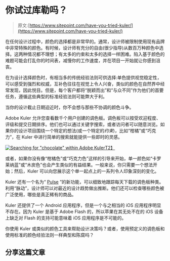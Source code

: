 # 你试过库勒吗？

> 原文:[https://www.sitepoint.com/have-you-tried-kuler/](https://www.sitepoint.com/have-you-tried-kuler/)

在任何设计过程中，颜色的选择都是非常早的。通常，设计师被限制使用现有品牌中非常特殊的颜色。有时候，设计师有充分的自由(很少指导)从数百万种颜色中选择。这两种情况都不理想；有太多的约束和太多的选择一样困难。陷入基于颜色的难题可能会打乱你的时间表，减慢你的工作速度，并在项目一开始就让你感到沮丧。

在为设计选择颜色时，有相当多的传统经验法则可供选择:单色提供视觉稳定性，可以感受到强烈和权威，互补色往往在视觉上令人兴奋，类似的颜色在自然界中经常发现，因此悦目。但是，每个客户都将“脱颖而出”和“与众不同”作为他们的首要任务，遵循这些典型的标准经验法则可能弊大于利。

当你的设计截止日期迫近时，你不会想与那些不协调的颜色斗争。

Adobe Kuler 允许您查看数千个用户创建的调色板。调色板可以按受欢迎程度、评级和提交日期排序。他们也可以通过关键字搜索，或者访问者可以随意浏览。如果你的设计项目围绕一个特定的想法(或一个特定的*约束*)，比如“柑橘”或“巧克力”，在 Kuler 中进行简单的搜索就能提供一些即时的灵感。

[![Searching for "chocolate" within Adobe Kuler](../Images/5f2213004b65cb87d913c760c28135bf.png "Adobe Kuler - chocolate")T2】](https://www.sitepoint.com/wp-content/uploads/2012/02/kuler-chocolate.jpg)

或者，如果你没有像“柑橘色”或“巧克力色”这样的引导来开始，单一颜色如“卡罗莱纳蓝”或“木炭色”也会产生类似的有益结果。一般来说，你只需要一个想法开始；然后，Kuler 可以向您展示这个单一起点上的一系列令人印象深刻的变化。

Kuler 还有一个名为“ [Pulse](http://kuler.adobe.com/#pulse) ”的新功能，可以细致地跟踪每天下载的调色板种类。利用“脉动”，设计师可以对最近的设计趋势做出推断。他们还可以检查哪些颜色被广泛使用，哪些是真正稀有的商品。

Kuler 还提供了一个 Android 应用程序，但是一个与之相当的 iOS 应用程序明显不存在。因为 Kuler 是基于 Adobe Flash 的，所以苹果在其无处不在的 iOS 设备上缺乏对 Flash 的支持可能意味着 iOS 应用程序是不可能的。

你使用 Kuler 或类似的颜色工具来帮助设计决策吗？或者，使用预定义的调色板和使用标准的颜色经验法则一样典型和陈腐吗？

## 分享这篇文章
